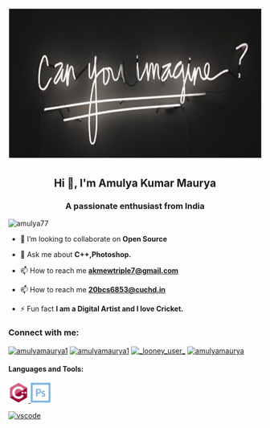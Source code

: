 
<h1 align="center"> <img src="https://github.com/Amulya77/Amulya77/blob/main/63fe7bf03ff07d71964921fb72ec6998.jpg" height="300" width="800" /> 
  <h2 align="center">Hi 👋, I'm Amulya Kumar Maurya</h2>
<h3 align="center">A passionate enthusiast from India</h3>

<p align="left"> <img src="https://komarev.com/ghpvc/?username=amulya77&label=Profile%20views&color=0e75b6&style=flat" alt="amulya77" /> </p>

- 👯 I’m looking to collaborate on **Open Source**

- 💬 Ask me about **C++,Photoshop.**

- 📫 How to reach me **akmewtriple7@gmail.com**

- 📫 How to reach me **20bcs6853@cuchd.in**

- ⚡ Fun fact **I am a Digital Artist and I love Cricket.**


<h3 align="left">Connect with me:</h3>
<p align="left">
 <a href="https://twitter.com/amulyamaurya1" target="blank"><img align="center" src="https://cdn.jsdelivr.net/npm/simple-icons@3.0.1/icons/twitter.svg" alt="amulyamaurya1" height="30" width="40" /></a> 
<a href="https://www.linkedin.com/in/amulya-maurya-25b8621bb/" target="blank"><img align="center" src="https://cdn.jsdelivr.net/npm/simple-icons@3.0.1/icons/linkedin.svg" alt="amulyamaurya1" height="30" width="40" /></a>
<a href="https://instagram.com/_looney_user__" target="blank"><img align="center" src="https://cdn.jsdelivr.net/npm/simple-icons@3.0.1/icons/instagram.svg" alt="_looney_user_" height="30" width="40" /></a>
<a href="https://www.facebook.com/amulya.maurya.9" target="blank"><img align="center" src="https://cdn.jsdelivr.net/npm/simple-icons@3.0.1/icons/facebook.svg" alt="amulyamaurya" height="30" width="40" /></a>
</p>

<h4 align="left">Languages and Tools:</h4>
<p align="left"> <a href="https://www.w3schools.com/cpp/" target="_blank"> <img src="https://raw.githubusercontent.com/devicons/devicon/master/icons/cplusplus/cplusplus-original.svg" alt="cplusplus" width="40" height="40"/> </a> <a href="https://www.photoshop.com/en" target="_blank"> <img src="https://raw.githubusercontent.com/devicons/devicon/master/icons/photoshop/photoshop-line.svg" alt="photoshop" width="40" height="40"/> </a> </p>
<p align="left"> <a href="https://code.visualstudio.com/" target="_blank"> <img src="https://miro.medium.com/max/600/1*u9Rw2zT1kQl0I0Oa-9vc_g.png" alt="vscode" width="40" height="40"/> 
